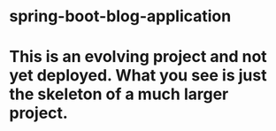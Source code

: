 # spring-boot-blog-application
# This is an evolving project and not yet deployed. What you see is just the skeleton of a much larger project.

